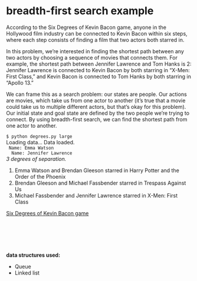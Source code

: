 <h1> breadth-first search example</h1>
<p>
According to the Six Degrees of Kevin Bacon game, anyone in the Hollywood
film industry can be connected to Kevin Bacon within six steps, where each step consists of finding a film that two
actors both starred in.
</p>

<p>In this problem, we’re interested in finding the shortest path between any two actors by choosing a sequence of movies
that connects them. For example, the shortest path between Jennifer Lawrence and Tom Hanks is 2: Jennifer Lawrence is
connected to Kevin Bacon by both starring in “X-Men: First Class,” and Kevin Bacon is connected to Tom Hanks by both
starring in “Apollo 13.”</p>
<p>We can frame this as a search problem: our states are people. Our actions are movies, which take us from one actor to another (it’s true that a movie could take us to multiple different actors, but that’s okay for this problem). Our initial state and goal state are defined by the two people we’re trying to connect. By using breadth-first search, we can find the shortest path from one actor to another.</p>

`$ python degrees.py large` <br>  Loading data... Data loaded.<br>` Name: Emma Watson`<br> `  Name: Jennifer Lawrence` <br>
*3 degrees of separation.*<br>

1. Emma Watson and Brendan Gleeson starred in Harry Potter and the Order of the Phoenix
1. Brendan Gleeson and Michael Fassbender starred in Trespass Against Us
1. Michael Fassbender and Jennifer Lawrence starred in X-Men: First Class

[Six Degrees of Kevin Bacon game](https://en.wikipedia.org/wiki/Six_Degrees_of_Kevin_Bacon)

<br><br>
<br>
<br>

**data structures used:**
* Queue
* Linked list
